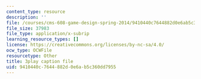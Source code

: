 ```yaml
---
content_type: resource
description: ''
file: /courses/cms-608-game-design-spring-2014/9410440c7644882d0e6ab5c360dd7955_1506647.srt
file_size: 37983
file_type: application/x-subrip
learning_resource_types: []
license: https://creativecommons.org/licenses/by-nc-sa/4.0/
ocw_type: OCWFile
resourcetype: Other
title: 3play caption file
uid: 9410440c-7644-882d-0e6a-b5c360dd7955
---
```

